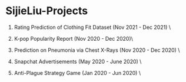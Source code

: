 # SijieLiu-Projects

1. Rating Prediction of Clothing Fit Dataset (Nov 2021 - Dec 2021) \

2. K-pop Popularity Report (Nov 2020 - Dec 2020)\

3. Prediction on Pneumonia via Chest X-Rays (Nov 2020 - Dec 2020) \

4. Snapchat Advertisements (May 2020 - June 2020) \

5. Anti-Plague Strategy Game (Jan 2020 - Jun 2020) \
